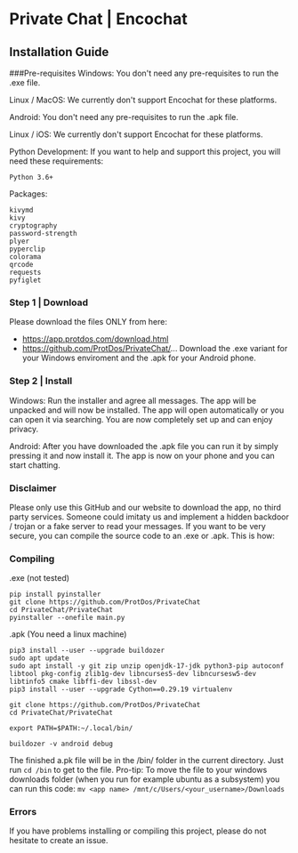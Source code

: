 # Private Chat | Encochat
## Installation Guide

###Pre-requisites
Windows:
You don't need any pre-requisites to run the .exe file.

Linux / MacOS:
We currently don't support Encochat for these platforms.

Android:
You don't need any pre-requisites to run the .apk file.

Linux / iOS:
We currently don't support Encochat for these platforms.

Python Development:
If you want to help and support this project, you will need these requirements:
```
Python 3.6+
```
Packages:
```
kivymd
kivy
cryptography
password-strength
plyer
pyperclip
colorama
qrcode
requests
pyfiglet
```

### Step 1 | Download
Please download the files ONLY from here:
- https://app.protdos.com/download.html
- https://github.com/ProtDos/PrivateChat/...
Download the .exe variant for your Windows enviroment and the .apk for your Android phone.

### Step 2 | Install
Windows:
Run the installer and agree all messages. The app will be unpacked and will now be installed. The app will open automatically or you can open it via searching. You are now completely set up and can enjoy privacy.

Android:
After you have downloaded the .apk file you can run it by simply pressing it and now install it. The app is now on your phone and you can start chatting.

### Disclaimer
Please only use this GitHub and our website to download the app, no third party services. Someone could imitaty us and implement a hidden backdoor / trojan or a fake server to read your messages. If you want to be very secure, you can compile the source code to an .exe or .apk. This is how:

### Compiling
.exe
(not tested)
```
pip install pyinstaller
git clone https://github.com/ProtDos/PrivateChat
cd PrivateChat/PrivateChat
pyinstaller --onefile main.py
```

.apk
(You need a linux machine)
```
pip3 install --user --upgrade buildozer
sudo apt update
sudo apt install -y git zip unzip openjdk-17-jdk python3-pip autoconf libtool pkg-config zlib1g-dev libncurses5-dev libncursesw5-dev libtinfo5 cmake libffi-dev libssl-dev
pip3 install --user --upgrade Cython==0.29.19 virtualenv

git clone https://github.com/ProtDos/PrivateChat
cd PrivateChat/PrivateChat

export PATH=$PATH:~/.local/bin/

buildozer -v android debug
```
The finished a.pk file will be in the /bin/ folder in the current directory. Just run `cd /bin` to get to the file.
Pro-tip: 
To move the file to your windows downloads folder (when you run for example ubuntu as a subsystem) you can run this code: `mv <app name> /mnt/c/Users/<your_username>/Downloads`

### Errors
If you have problems installing or compiling this project, please do not hesitate to create an issue.
